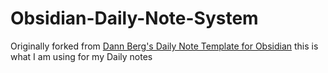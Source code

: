 # Obsidian-Daily-Note-System
Originally forked from [Dann Berg's Daily Note Template for Obsidian](https://gist.github.com/Alexanderstr2/522807e64732bf3f248315b26173a0f6) this is what I am using for my Daily notes
